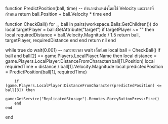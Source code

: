 function PredictPosition(ball, time)
    -- ทำนายตำแหน่งโดยใช้ Velocity และเวลาที่กำหนด
    return ball.Position + ball.Velocity * time
end

function CheckBall()
    for _, ball in pairs(workspace.Balls:GetChildren()) do
        local targetPlayer = ball:GetAttribute("target")
        if targetPlayer ~= "" then
            local requiredDistance = ball.Velocity.Magnitude / 1.5
            return ball, targetPlayer, requiredDistance
        end
    end
    return nil
end

while true do
    wait(0.001)  -- ลดระยะเวลา wait เล็กน้อย
    local ball = CheckBall()
    if ball and ball[2] == game.Players.LocalPlayer.Name then
        local distance = game.Players.LocalPlayer:DistanceFromCharacter(ball[1].Position)
        local requiredTime = distance / ball[1].Velocity.Magnitude
        local predictedPosition = PredictPosition(ball[1], requiredTime)

        if (game.Players.LocalPlayer:DistanceFromCharacter(predictedPosition) <= ball[3]) then
            game:GetService("ReplicatedStorage").Remotes.ParryButtonPress:Fire()
        end
    end
end
